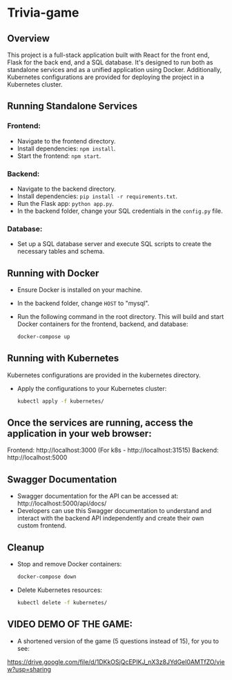 # Trivia-game

## Overview

This project is a full-stack application built with React for the front end, Flask for the back end, and a SQL database. It's designed to run both as standalone services and as a unified application using Docker. Additionally, Kubernetes configurations are provided for deploying the project in a Kubernetes cluster.

## Running Standalone Services

### Frontend:

- Navigate to the frontend directory.
- Install dependencies: `npm install`.
- Start the frontend: `npm start`.

### Backend:

- Navigate to the backend directory.
- Install dependencies: `pip install -r requirements.txt`.
- Run the Flask app: `python app.py`.
- In the backend folder, change your SQL credentials in the `config.py` file.

### Database:

- Set up a SQL database server and execute SQL scripts to create the necessary tables and schema.

## Running with Docker

- Ensure Docker is installed on your machine.
- In the backend folder, change `HOST` to "mysql".
- Run the following command in the root directory. This will build and start Docker containers for the frontend, backend, and database:

  ```bash
  docker-compose up

## Running with Kubernetes

Kubernetes configurations are provided in the kubernetes directory.

- Apply the configurations to your Kubernetes cluster:

  ```bash
  kubectl apply -f kubernetes/

## Once the services are running, access the application in your web browser:

Frontend: http://localhost:3000 (For k8s - http://localhost:31515)
Backend: http://localhost:5000

## Swagger Documentation

- Swagger documentation for the API can be accessed at: http://localhost:5000/api/docs/
- Developers can use this Swagger documentation to understand and interact with the backend API independently and create their own custom frontend.

## Cleanup

- Stop and remove Docker containers:

  ```bash
  docker-compose down

- Delete Kubernetes resources:

  ```bash
  kubectl delete -f kubernetes/

## VIDEO DEMO OF THE GAME:
- A shortened version of the game (5 questions instead of 15), for you to see:

https://drive.google.com/file/d/1DKkOSjQcEPIKJ_nX3z8JYdGel0AMTfZO/view?usp=sharing
